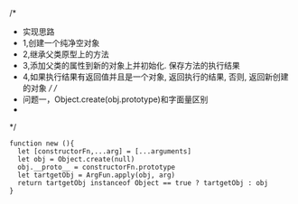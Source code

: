 /*
 * 实现思路
 * 1,创建一个纯净空对象
 * 2,继承父类原型上的方法
 * 3,添加父类的属性到新的对象上并初始化. 保存方法的执行结果
 * 4,如果执行结果有返回值并且是一个对象, 返回执行的结果, 否则, 返回新创建的对象
 */
 /*
 * 问题一，Object.create(obj.prototype)和字面量区别
 *
 */
```
function new (){
  let [constructorFn,...arg] = [...arguments] 
  let obj = Object.create(null) 
  obj.__proto__ = constructorFn.prototype
  let tartgetObj = ArgFun.apply(obj, arg)
  return tartgetObj instanceof Object == true ? tartgetObj : obj
} 
```